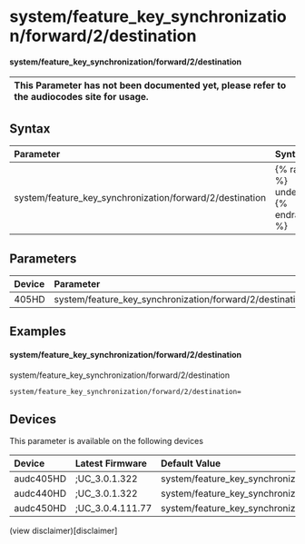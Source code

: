 ﻿---
description: system/feature_key_synchronization/forward/2/destination
search: false
---

# system/feature_key_synchronization/forward/2/destination

#### system/feature_key_synchronization/forward/2/destination


| This Parameter has not been documented yet, please refer to the audiocodes site for usage.  |
| :--- |

## Syntax
| Parameter | Syntax |
| :--- | :--- |
|system/feature_key_synchronization/forward/2/destination | {% raw %} undefined {% endraw %} |

## Parameters
|Device|Parameter|value|Description|
|:---|:---|:---|:---|
| 405HD | system/feature_key_synchronization/forward/2/destination |  |  |

## Examples
#### system/feature_key_synchronization/forward/2/destination

system/feature_key_synchronization/forward/2/destination

```
system/feature_key_synchronization/forward/2/destination=
```

## Devices
This parameter is available on the following devices

| Device | Latest Firmware | Default Value |
|:---|:---|:---|
| audc405HD | ;UC_3.0.1.322 | system/feature_key_synchronization/forward/2/destination= 
| audc440HD | ;UC_3.0.1.322 | system/feature_key_synchronization/forward/2/destination= 
| audc450HD | ;UC_3.0.4.111.77 | system/feature_key_synchronization/forward/2/destination= 

(view disclaimer)[disclaimer]
